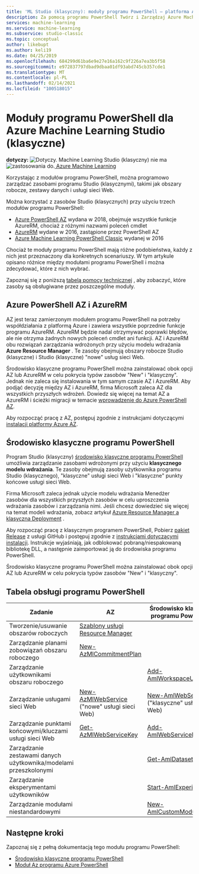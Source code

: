 ```yaml
---
title: 'ML Studio (klasyczny): moduły programu PowerShell — platforma Azure'
description: Za pomocą programu PowerShell Twórz i Zarządzaj Azure Machine Learning Studio (klasyczne) obszary robocze, eksperymenty, usługi sieci Web i nie tylko.
services: machine-learning
ms.service: machine-learning
ms.subservice: studio-classic
ms.topic: conceptual
author: likebupt
ms.author: keli19
ms.date: 04/25/2019
ms.openlocfilehash: 684299d61ba6e9e27e16a162c9f226a7ea3b5f58
ms.sourcegitcommit: e972837797dbad9dbaa01df93abd745cb357cde1
ms.translationtype: MT
ms.contentlocale: pl-PL
ms.lasthandoff: 02/14/2021
ms.locfileid: "100518015"
---
```

# <a name="powershell-modules-for-azure-machine-learning-studio-classic"></a>Moduły programu PowerShell dla Azure Machine Learning Studio (klasyczne)

**dotyczy:** ![ Dotyczy. ](../../../includes/media/aml-applies-to-skus/yes.png) Machine Learning Studio (klasyczny) nie ma ![ zastosowania do.](../../../includes/media/aml-applies-to-skus/no.png)[ Azure Machine Learning](../overview-what-is-machine-learning-studio.md#ml-studio-classic-vs-azure-machine-learning-studio)  


Korzystając z modułów programu PowerShell, można programowo zarządzać zasobami programu Studio (klasycznymi), takimi jak obszary robocze, zestawy danych i usługi sieci Web.

Można korzystać z zasobów Studio (klasycznych) przy użyciu trzech modułów programu PowerShell:

* [Azure PowerShell AZ](#az-rm) wydana w 2018, obejmuje wszystkie funkcje AzureRM, chociaż z różnymi nazwami poleceń cmdlet
* [AzureRM](#az-rm) wydane w 2016, zastąpione przez PowerShell AZ
* [Azure Machine Learning PowerShell Classic](#classic) wydanej w 2016

Chociaż te moduły programu PowerShell mają różne podobieństwa, każdy z nich jest przeznaczony dla konkretnych scenariuszy. W tym artykule opisano różnice między modułami programu PowerShell i można zdecydować, które z nich wybrać.  

Zapoznaj się z poniższą [tabelą pomocy technicznej](#support-table) , aby zobaczyć, które zasoby są obsługiwane przez poszczególne moduły. 

## <a name="azure-powershell-az-and-azurerm"></a><a name="az-rm"></a> Azure PowerShell AZ i AzureRM

AZ jest teraz zamierzonym modułem programu PowerShell na potrzeby współdziałania z platformą Azure i zawiera wszystkie poprzednie funkcje programu AzureRM. AzureRM będzie nadal otrzymywać poprawki błędów, ale nie otrzyma żadnych nowych poleceń cmdlet ani funkcji.  AZ i AzureRM obu rozwiązań zarządzania wdrożonych przy użyciu modelu wdrażania **Azure Resource Manager** . Te zasoby obejmują obszary robocze Studio (klasyczne) i Studio (klasyczne) "nowe" usług sieci Web. 

Środowisko klasyczne programu PowerShell można zainstalować obok opcji AZ lub AzureRM w celu pokrycia typów zasobów "New" i "klasyczny". Jednak nie zaleca się instalowania w tym samym czasie AZ i AzureRM. Aby podjąć decyzję między AZ i AzureRM, firma Microsoft zaleca AZ dla wszystkich przyszłych wdrożeń.  Dowiedz się więcej na temat AZ a AzureRM i ścieżki migracji w temacie [wprowadzenie do Azure PowerShell AZ](/powershell/azure/new-azureps-module-az).

Aby rozpocząć pracę z AZ, postępuj zgodnie z instrukcjami dotyczącymi [instalacji platformy Azure AZ](/powershell/azure/install-az-ps).

## <a name="powershell-classic"></a><a name="classic"></a> Środowisko klasyczne programu PowerShell

Program Studio (klasyczny) [środowisko klasyczne programu PowerShell](https://aka.ms/amlps) umożliwia zarządzanie zasobami wdrożonymi przy użyciu **klasycznego modelu wdrażania**. Te zasoby obejmują zasoby użytkownika programu Studio (klasycznego), "klasyczne" usługi sieci Web i "klasyczne" punkty końcowe usługi sieci Web.

Firma Microsoft zaleca jednak użycie modelu wdrażania Menedżer zasobów dla wszystkich przyszłych zasobów w celu uproszczenia wdrażania zasobów i zarządzania nimi. Jeśli chcesz dowiedzieć się więcej na temat modeli wdrażania, zobacz artykuł [Azure Resource Manager a klasyczna Deployment](../../azure-resource-manager/management/deployment-models.md) .

Aby rozpocząć pracę z klasycznym programem PowerShell, Pobierz [pakiet Release](https://github.com/hning86/azuremlps/releases) z usługi GitHub i postępuj zgodnie z [instrukcjami dotyczącymi instalacji](https://github.com/hning86/azuremlps/blob/master/README.md). Instrukcje wyjaśniają, jak odblokować pobraną/niespakowaną bibliotekę DLL, a następnie zaimportować ją do środowiska programu PowerShell.

Środowisko klasyczne programu PowerShell można zainstalować obok opcji AZ lub AzureRM w celu pokrycia typów zasobów "New" i "klasyczny".

## <a name="powershell-support-table"></a><a name="support-table"></a> Tabela obsługi programu PowerShell


| Zadanie | **AZ** |  **Środowisko klasyczne programu PowerShell** |
| --- | --- | --- |
| Tworzenie/usuwanie obszarów roboczych | [Szablony usługi Resource Manager](./deploy-with-resource-manager-template.md) |  |
| Zarządzanie planami zobowiązań obszaru roboczego | [New-AzMlCommitmentPlan](/powershell/module/az.machinelearning/new-azmlcommitmentplan) | |
| Zarządzanie użytkownikami obszaru roboczego |  | [Add-AmlWorkspaceUsers](https://github.com/hning86/azuremlps#add-amlworkspaceusers)|
| Zarządzanie usługami sieci Web | [New-AzMlWebService](/powershell/module/az.machinelearning/new-azmlwebservice) <br>("nowe" usługi sieci Web)| [New-AmlWebService](https://github.com/hning86/azuremlps#manage-classic-web-service) <br>("klasyczne" usługi sieci Web) |
| Zarządzanie punktami końcowymi/kluczami usługi sieci Web |  [Get-AzMlWebServiceKey](/powershell/module/az.machinelearning/get-azmlwebservicekey)|  [Add-AmlWebServiceEndpoint](https://github.com/hning86/azuremlps#manage-classic-web-servcie-endpoint)|
| Zarządzanie zestawami danych użytkownika/modelami przeszkolonymi| | [Get-AmlDataset](https://github.com/hning86/azuremlps#manage-user-assets-dataset-trained-model-transform) |
| Zarządzanie eksperymentami użytkowników |  | [Start-AmlExperiment](https://github.com/hning86/azuremlps#manage-experiment) |
| Zarządzanie modułami niestandardowymi | | [New-AmlCustomModule](https://github.com/hning86/azuremlps#manage-custom-module) |


## <a name="next-steps"></a>Następne kroki
Zapoznaj się z pełną dokumentacją tego modułu programu PowerShell:
* [Środowisko klasyczne programu PowerShell](https://aka.ms/amlps)
* [Moduł Az programu Azure PowerShell](/powershell/module/az.machinelearning/#machine_learning)